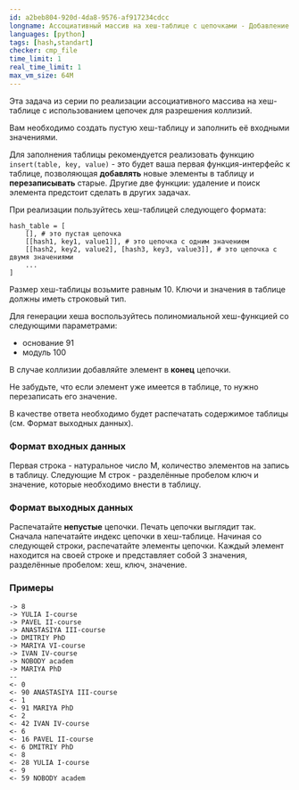 ```yaml
---
id: a2beb804-920d-4da8-9576-af917234cdcc
longname: Ассоциативный массив на хеш-таблице с цепочками - Добавление элемента
languages: [python]
tags: [hash,standart]
checker: cmp_file
time_limit: 1
real_time_limit: 1
max_vm_size: 64M
---
```



Эта задача из серии по реализации ассоциативного массива на хеш-таблице с использованием цепочек для разрешения коллизий.

Вам необходимо создать пустую хеш-таблицу и заполнить её входными значениями.

Для заполнения таблицы рекомендуется реализовать функцию `insert(table, key, value)` - это будет ваша первая функция-интерфейс к таблице, позволяющая **добавлять** новые элементы в таблицу и **перезаписывать** старые.
Другие две функции: удаление и поиск элемента предстоит сделать в других задачах.

При реализации пользуйтесь хеш-таблицей следующего формата:

    hash_table = [
        [], # это пустая цепочка
        [[hash1, key1, value1]], # это цепочка с одним значением
        [[hash2, key2, value2], [hash3, key3, value3]], # это цепочка с двумя значениями
        ...
    ]

Размер хеш-таблицы возьмите равным 10.
Ключи и значения в таблице должны иметь строковый тип.

Для генерации хеша воспользуйтесь полиномиальной хеш-функцией со следующими параметрами:
- основание 91
- модуль 100


В случае коллизии добавляйте элемент в **конец** цепочки.

Не забудьте, что если элемент уже имеется в таблице, то нужно перезаписать его значение.

В качестве ответа необходимо будет распечатать содержимое таблицы (см. Формат выходных данных).

### Формат входных данных

Первая строка - натуральное число M, количество элементов на запись в таблицу.
Следующие M строк - разделённые пробелом ключ и значение, которые необходимо внести в таблицу.

### Формат выходных данных

Распечатайте **непустые** цепочки.
Печать цепочки выглядит так.
Сначала напечатайте индекс цепочки в хеш-таблице.
Начиная со следующей строки, распечатайте элементы цепочки.
Каждый элемент находится на своей строке и представляет собой 3 значения, разделённые пробелом: хеш, ключ, значение.

### Примеры

```
-> 8
-> YULIA I-course
-> PAVEL II-course
-> ANASTASIYA III-course
-> DMITRIY PhD
-> MARIYA VI-course
-> IVAN IV-course
-> NOBODY academ
-> MARIYA PhD
--
<- 0
<- 90 ANASTASIYA III-course
<- 1
<- 91 MARIYA PhD
<- 2
<- 42 IVAN IV-course
<- 6
<- 16 PAVEL II-course
<- 6 DMITRIY PhD
<- 8
<- 28 YULIA I-course
<- 9
<- 59 NOBODY academ
```
